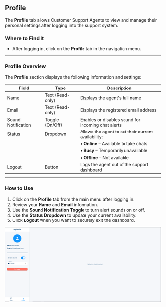 ## <i class="fa-solid fa-user"></i> Profile

The **Profile** tab allows Customer Support Agents to view and manage their personal settings after logging into the support system.

### <i class="fa-solid fa-location-dot"></i> Where to Find It

- After logging in, click on the **Profile** tab in the navigation menu.

---

### <i class="fa-solid fa-clipboard-list"></i> Profile Overview

The **Profile** section displays the following information and settings:

| Field             | Type            | Description                                            |
|------------------ |---------------- |--------------------------------------------------------|
| Name              | Text (Read-only)| Displays the agent's full name                         |
| Email             | Text (Read-only)| Displays the registered email address                  |
| Sound Notification| Toggle (On/Off) | Enables or disables sound for incoming chat alerts     |
| Status            | Dropdown        | Allows the agent to set their current availability:    |
|                   |                 | • **Online** – Available to take chats                 |
|                   |                 | • **Busy** – Temporarily unavailable                   |
|                   |                 | • **Offline** – Not available                          |
| Logout            | Button          | Logs the agent out of the support dashboard            |

---

### <i class="fa-solid fa-circle-check"></i> How to Use

1. Click on the **Profile** tab from the main menu after logging in.
2. Review your **Name** and **Email** information.
3. Use the **Sound Notification Toggle** to turn alert sounds on or off.
4. Use the **Status Dropdown** to update your current availability.
5. Click **Logout** when you want to securely exit the dashboard.

<img src="assets/profile.png" alt="Profile Page Screenshot" width="650" />
